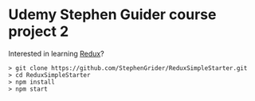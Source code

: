 # Udemy Stephen Guider course project 2

Interested in learning [Redux](https://www.udemy.com/react-redux/)?

```
> git clone https://github.com/StephenGrider/ReduxSimpleStarter.git
> cd ReduxSimpleStarter
> npm install
> npm start
```
